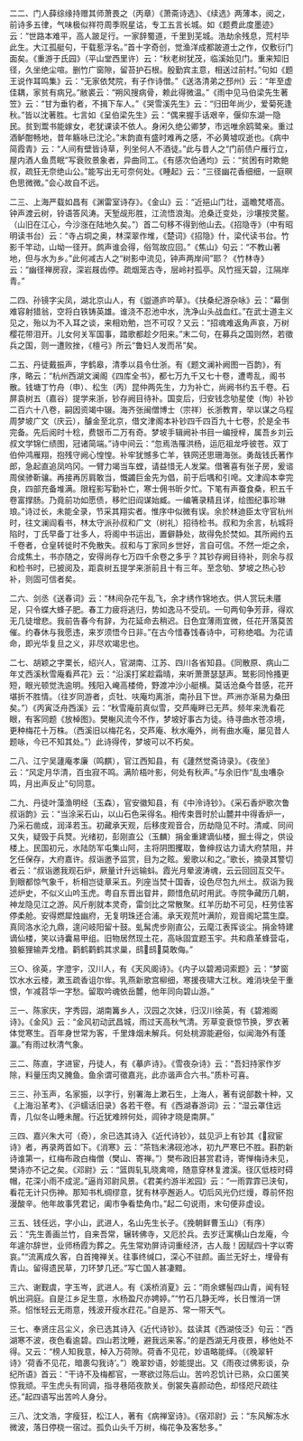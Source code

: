 <!-- { "loadSidebar": true } -->
二二、门人薛综缘持赠其师萧畏之（丙章）《萧斋诗选》、《续选》两薄本，阅之，前诗多五律，气味极似祥符周季贶星诂，专工五言长城。如《题费此度墨迹》云：“世路本难平，高人跛足行。一家辞蜀道，千里到芜城。浩劫余残息，荒村毕此生。大江孤艇句，干载惹浮名。”首十字奇创，觉渔洋成都跛道士之作，仅敷衍门面矣。《重游于氏园》（平山堂西里许）云：“秋老树犹茂，临溪始见门。重来知旧径，久坐绝尘喧。删竹广窗隙，留苔护石根。殷勤宾主意，相送过前村。”句如《题王说作耳鸣集》云：“无家依梵院，有子作诗僧。”《送洛清弟之邳州》云：“年至虚佳耦，家贫有病兄。”敝裘云：“朔风搜病骨，赖此得微温。”《雨中见马伯梁先生著笠》云：“甘为垂钓者，不揖下车人。”《哭雪溪先生》云：“归田年尚少，爱菊死逢秋。”皆以沈著胜。七言如《呈伯梁先生》云：“偶来握手话艰辛，偃仰东湖一隐民。贫到鬻书能嫁女，老犹课读不依人。身闲久绝公卿梦，市远唯余鸥鹭亲。重过酒鲈酣畅地，昔年觞咏已沈沦。”末韵直有盛时难再之感，不必黄墟叹逝也。《病中简霞青》云：“人间有壁皆诗草，列坐何人不酒徒。”此与昔人之“门前债户雁行立，屋内酒人鱼贯眠”写衰败景象者，异曲同工。《有感次伯通均》云：“贫困有时欺鲍叔，疏狂无奈绝山公。”能写出无可奈何处。《睡起》云：“三径幽花香细细，一庭暝色思微微。”会心故自不远。

二三、上海严载如昌有《渊雷室诗存》。《金山》云：“近挹山门壮，遥瞻梵塔高。钟声渡云树，铃语答风涛。天堑觇形胜，江流悟浪淘。沧桑迁变处，沙壤按灵鳌。（山旧在江心，今沙涨在陆地久矣。”）首二句移不得到他山去。《招隐寺》（中有昭明读书台）云：“寺占垌之奥，林深翠作堆，《楚词》《招隐》什，梁代读书台。竹影千竿动，山坳一径开。鹧声谁会得，俗驾故应回。”《焦山》句云：“不教山著地，但与水为乡。”此何减古人之“树影中流见，钟声两岸间”耶？《竹林寺》云：“幽径禅房寂，深岩屐齿停。疏烟笼古寺，层岭衬孤亭。风竹摇天碧，江隔岸青。”

二四、孙镜字尖凤，湖北京山人，有《盥道庐吟草》。《扶桑纪游杂咏》云：“幕倒难容射猎翁，空将白铁铸英雄。谁浇不忍池中水，洗净山头战血红。”在武士道主义见之，殆以为不入耳之谈，来相劝勉，岂不可叹？又云：“招魂难返角声哀，万树樱花带泪开。儿女何关军国事，踏歌都趁夕阳来。”末二句，在募兵之国则然，若徵兵之国，则一遭败挫，《檀弓》所云“鲁妇人发而吊”矣。

二五、丹徒戴振声，字鹤皋，清季以县令仕浙。有《题文澜补阙图一百韵》，有序，略云：“杭州西湖文澜阁《四库全书》，都七万九千又七十卷，遭粤乱，阁书散。钱塘丁竹舟（申）、松生（丙）昆仲两先生，力为补亡，尚阙书约五千卷。石屏袁树五（嘉谷）提学来浙，钞存阙目待补。国变后，归安钱念劬星使（恂）补钞二百六十八卷，嗣因资竭中辍。海齐张闽僧博士（宗祥）长浙教育，举以谋之乌程周梦坡广文（庆云），醵金至北京，借文津阁本补钞四千四百九十七卷，於是全书完备。先后阅时十稔，费银币二万有奇。梦坡手辑阙补书目一编授梓，属吾乡刘云叔文学锦仁绩图，冠诸简端。”诗中间云：“忽焉浩罹洪杨，运厄祖龙呼彼苍。双丁伯仲鸿雁翔，抱残守阙心惶惶。补牢犹憾多亡羊，铁网还思珊海张。勇哉钱氏著作郎，急起直追凤呜冈。一臂力竭当车螳，请益惜无人发棠。借箸喜有张子房，爰谘周侯骖靳骧。再接再厉肩敢当，慨蠲巨金先为倡，前于后喁和引唣。文津阎本幸完良，四部充备堆满。限程影写勤补亡，寒士佣书昕夕忙。下笔有声蚕食桑，积五千卷富撑肠。乃竟前功如愿债，移贮旧阎谋始臧。一编箸录精且详，绘图纪事珍琳琅。”诗过长，未能全录，节采其翔实者。惟序中似微有误。余於林迪臣太守官杭州时，往文澜阎看书，林太守派孙叔和广文（树礼）招待检书。叔和为余言，杭城将陷时，丁氏早备丁壮多人，将阁中书运出，置僻静处，故得免於焚如。其所阙约五千卷者，仓皇转徙时不免散失。叔和与丁家同乡世好，言自可信。不然一炬之余，合成焦土，书亦随之，安得尚存七万四千余卷之多乎？其钞存阙目待补，则余与叔和检书时，已披阅及，距袁树五提学来浙前且十有三年。至念劬、梦坡之热心钞补，则固可信者矣。

二六、剑丞《送春词》云：“林间杂花午乱飞，余才绣作锦地衣。供人赏玩未餍足，只令蝶大蜂子肥。春工力疲将逃归，势如逸马不受玑。一句两旬争芳菲，得欢无几徒增悲。我前告春今有辞，为花延命去稍迟。日色宜薄雨宜微，任花开落莫苦催。约春休与我愿违，来岁须悟今日非。”在古今惜春饯春诗中，可称绝唱。为花请命，即光华复旦之义，非尽欢竭忠也。

二七、胡颖之字栗长，绍兴人，官湖南、江苏、四川各省知县。《同散原、病山二年丈西溪秋雪庵看芦花》云：“沿溪打桨趁霜晴，来听萧萧瑟瑟声。鹫影同怜搔更短，眼光顿觉洗逾明。残阳入崦高楼倚，野渡冲沙小艇横。莫话沧桑今昔感，花开堪折不胜情。（往岁同游者，贞牡、呋庵均离浙，南孙且下世。芦洲亦渐易为桑田矣。”）《丙寅泛舟西溪》云：“秋雪庵前真似雪，交芦庵畔已无芦。频年来洗看花眼，有客同题《放棹图》。樊榭风流今不作，梦坡好事古为徒。待寻曲水苍凉境，更种梅花十万株。（西溪旧以梅花名，交芦庵、秋水庵外，尚有曲水庵，屡见昔人题咏，今已不知其处。”）此诗得传，梦坡可以不朽矣。

二八、江宁吴蘧庵孝廉（鸣麒），官江西知县，有《蘧然觉斋诗录》。《夜坐》云：“风定月华清，百虫寂不鸣。满阶梧叶影，何处有秋声。”与余旧作“乱虫嘈杂鸣，月出声反止”句同意。

二九、丹徒叶藻渔明经（玉森），官安徽知县，有《中泠诗钞》。《采石香炉歌次鲁叔诣韵》云：“当涂采石山，以山石色采得名。相传束晋时於山麓井中得香炉一，乃采石凿成，润泽若玉。初藏承天观，后移庋观音合，历劫隐见不时。清咸、同间又失，疑毁于兵燹。光绪初，彭刚直公（玉麟）捐金重建谪仙楼，掘土得之，供设楼上。民国初元，水陆防军屯集山阿，主将阴图攫取，鲁绅叔诂力请大府禁阻，并乞任保存，大府嘉许。叔诣邀予监赏，目为之眩。爰歌以和之。”歌长，摘录其警切者云：“叔诣邀我观石炉，厥量计升远输蚪。霞光月晕波涛魂，云云回回互交午。到眼都惊气象千，析相岂徒章采五。列座当焚十国香，设色尽包九州土。叔诣为我述炉史，不似义山吟玉虎。粤自东晋出眢井，颇惜危矶时用武。寺院争藏历几朝，神龙隐见江之游。风斤削就本灵奇，雷剑比之常散聚。红羊历劫不可见，枉劳佳客停柔舱。安得燃犀烛幽府，无复明珠还合浦。承天观荒叶满阶，观音阁圮蒿生糜。真同洛水沦九鼎，遑问岐阳留十鼓。虬髯虎步刚直公，云麾江表挥谈尘。捐金特建谪仙楼，笑以诗囊易甲组。旧物居然现土花，高咏固宜题玉宇。共和鼎革蜂营屯，狼躯狸输弄戈橹。鹳鹤鹳鹤其求巢，鸱鸱莫敢侮。”

三○、徐英，字澄宇，汉川人，有《天风阁诗》。《内子以碧湘词索题》云：“梦窗饮水水云楼，漱玉疏香诅尔侔。乳燕新歌宫柳细，寒援夜啸大江秋。难消块垒干重恨，乍减苕华一字愁。留取吟魂依岳麓，他年同向碧山游。”

三一、陈家庆，字秀园，湖南篝乡人，汉园之次妹，归汉川徐英，有《碧湘阁诗》。《金风》云：“金风初动武昌城，雨过天高秋气清。芳草变衰惊节换，罗衣著体觉寒生。百年身世常为客，千里烽烟未解兵。何处桃源能避俗，似闻海外有蓬瀛。”有雨过秋清气象。

三二、陈直，字进宦，丹徒人，有《摹庐诗》。《雪夜杂诗》云：“吾妇持家作岁除，料量压肉又腌鱼。鱼余谓可徵嘉兆，此亦谐声合六书。”质朴可喜。

三三、孙玉声，名家振，以字行，别署海上漱石生，上海人，著有说部数十种，又《上海沿革考》、《沪蠕话旧录》各若干卷。有《西湖春游词》云：“湿云罩住远青，几似冬山睡未醒。行近犹难辨何处，闾钟才晓是南屏。”

三四、嘉兴朱大可（奇），余已选其诗入《近代诗钞》，兹见沪上有钞其《寂宦诗》者，再录两首如下。《消寒》云：“茶铛未沸砚池冰，初九严寒巳不胜。斟酌新诗谁第一，红梅布政白梅僧（樊山、寄禅。”）樊布政旧甚赏君诗，寄惮梅诗未见，樊诗亦不记之矣。《邓尉》云：“篮舆轧轧晓禽啼，随意穿林复渡溪。径仄低枝时碍帽，花深小雨不成泥。”逼肖邓尉风景。《君美约游半淞园》云：“一雨霏霏已浃旬，看花无计只伤神。那知书札绸缪意，犹有林亭邂逅人。切后风光仍烂熳，尊前怀抱漫酸辛。他年故事凭君记，阖市争看垫角巾。”起二句说雨，末句便非虚设。

三五、钱任远，字小山，武进人，名山先生长子。《挽朝鲜曹玉山》（有序）云：“先生善画兰竹，自来吾常，辗转佛寺，又厄於兵。去岁迁寓横山白龙庵，今年遽尔辞世，业师杨霞为葬之。先生常劝屏诗词重经济，古人哉！因赋四十字以寄哀。”“流离成久客，白首掩禅关。往事终缄口，深心不驻颜。画兰无好土，埋骨有青山。留得遗民草，刀环梦几还。”写亡国人甚凄黯。

三六、谢觐虞，字玉岑，武进人。有《溪桥消夏》云：“雨余螺髻四山青，闻有轻帆出洞庭。自是江乡足生意，水杨盈尺亦娉婷。”“竹石几静无哗，长日惟消一饼茶。怊怅轻云无雨意，残波开瘦水荭花。”自是苏、常一带天气。

三七、奉贤庄吕尘义，余已选其诗入《近代诗钞》。兹读其《西湖伎泛》句云：“西湖寒不波，夜色看逾碧。四山若沈睡，避我远来客。”的是西湖无月夜景，移他处不得。又云：“榜人知我意，棹入万荷隙。荷香不见花，妙语略能绎。（《晚翠轩诗》‘荷香不见花，暗裹勾我诗’。”）晚翠妙语，妙能提出。又《雨夜过佛影谈，杂纪所语》首云：“干诗不及梅都官，一寒欲过陈后山。苦吟忍饥计已熟，众口匿笑惊我顽。平生虎头有同调，指寻巷陌夜款关。倒裳失喜颜动色，却怪咫尺疏往还。”起四语写出苦吟人身分。

三八、沈文浩，字瘦狂，松江人，著有《病禅室诗》。《宿邓尉》云：“东风解冻水微波，落日停桡一宿过。孤负山头千万树，梅花争及客愁多。”

